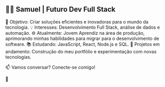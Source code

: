 ## 👨‍💻 Samuel | Futuro Dev Full Stack
🎯 Objetivo: Criar soluções eficientes e inovadoras para o mundo da tecnologia.
💡 Interesses: Desenvolvimento Full Stack, análise de dados e automação.
⚙️ Atualmente: Jovem Aprendiz na área de produção, aprimorando minhas habilidades para migrar para o desenvolvimento de software.
📚 Estudando: JavaScript, React, Node.js e SQL.
🚀 Projetos em andamento: Construção do meu portfólio e experimentação com novas tecnologias.

📫 Vamos conversar? Conecte-se comigo!

👋

<!--
**LeloPlayer/LeloPlayer** is a ✨ _special_ ✨ repository because its `README.md` (this file) appears on your GitHub profile.

Here are some ideas to get you started:

- 🔭 I’m currently working on ...
- 🌱 I’m currently learning ...
- 👯 I’m looking to collaborate on ...
- 🤔 I’m looking for help with ...
- 💬 Ask me about ...
- 📫 How to reach me: ...
- 😄 Pronouns: ...
- ⚡ Fun fact: ...
-->
